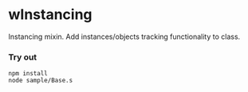 # wInstancing

Instancing mixin. Add instances/objects tracking functionality to class.

### Try out
```
npm install
node sample/Base.s
```















